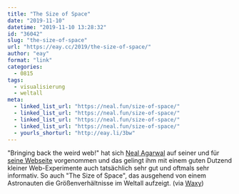 ```yaml
---
title: "The Size of Space"
date: "2019-11-10"
datetime: "2019-11-10 13:28:32"
id: "36042"
slug: "the-size-of-space"
url: "https://eay.cc/2019/the-size-of-space/"
author: "eay"
format: "link"
categories:
  - 0815
tags:
  - visualisierung
  - weltall
meta:
  - linked_list_url: "https://neal.fun/size-of-space/"
  - linked_list_url: "https://neal.fun/size-of-space/"
  - linked_list_url: "https://neal.fun/size-of-space/"
  - linked_list_url: "https://neal.fun/size-of-space/"
  - yourls_shorturl: "http://eay.li/3bw"
---
```


"Bringing back the weird web!" hat sich [Neal Agarwal](https://twitter.com/nealagarwal) auf seiner und für [seine Webseite](https://neal.fun/) vorgenommen und das gelingt ihm mit einem guten Dutzend kleiner Web-Experimente auch tatsächlich sehr gut und oftmals sehr informativ. So auch "The Size of Space", das ausgehend von einem Astronauten die Größenverhältnisse im Weltall aufzeigt. (via [Waxy](https://waxy.org/category/links/))
